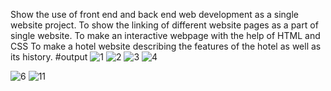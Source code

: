 Show the use of front end and back end web development as a single website project. 
To show the linking of different website pages as a part of single website. 
To make an interactive webpage with the help of HTML and CSS To make a hotel website describing the features of the hotel as well as its history. 
#output
![1](https://github.com/user-attachments/assets/93f7a413-d979-4568-871b-84bf1aa50290)
![2](https://github.com/user-attachments/assets/ad0ae64d-c3ef-4a54-ae39-b73163dcf110)
![3](https://github.com/user-attachments/assets/f0375592-2f5a-406b-9fad-4dab910e37ad)
![4](https://github.com/user-attachments/assets/2405e0a5-e113-44f8-94c7-88e5c27fb126)

![6](https://github.com/user-attachments/assets/7cdd45d0-1e5d-4556-b312-1e7901b60201)
![11](https://github.com/user-attachments/assets/d69908ee-94b7-4b70-b06f-bc1ec12298b8)
